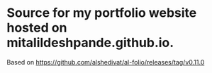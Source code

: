 # Source for my portfolio website hosted on mitalildeshpande.github.io.

Based on https://github.com/alshedivat/al-folio/releases/tag/v0.11.0